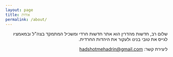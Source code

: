 ```yaml
---
layout: page
title: אודות
permalink: /about/
---
```


<p dir="rtl" lang="he">
שלום רב, חדשות מהדרין הוא אתר חדשות חרדי ומשכיל המתמקד בצה"ל ובמאמציו לגייס את טובי בנינו ולעקור את היהדות החרדית. 
</p>

<p dir="rtl" lang="he">
ליצירת קשר: <a href="mailto:hadshotmehadrin@gmail.com">hadshotmehadrin@gmail.com</a>
</p>
